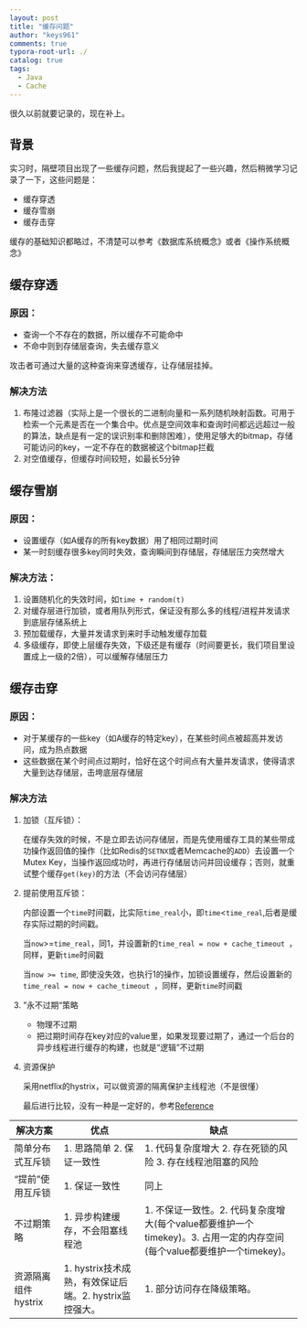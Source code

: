 ```yaml
---
layout: post
title: "缓存问题"
author: "keys961"
comments: true
typora-root-url: ./
catalog: true
tags:
  - Java
  - Cache
---
```


很久以前就要记录的，现在补上。

## 背景

实习时，隔壁项目出现了一些缓存问题，然后我提起了一些兴趣，然后稍微学习记录了一下，这些问题是：

- 缓存穿透
- 缓存雪崩
- 缓存击穿

缓存的基础知识都略过，不清楚可以参考《数据库系统概念》或者《操作系统概念》

## 缓存穿透

### 原因：

- 查询一个不存在的数据，所以缓存不可能命中
- 不命中则到存储层查询，失去缓存意义

攻击者可通过大量的这种查询来穿透缓存，让存储层挂掉。

### 解决方法

1. 布隆过滤器（实际上是一个很长的二进制向量和一系列随机映射函数。可用于检索一个元素是否在一个集合中。优点是空间效率和查询时间都远远超过一般的算法，缺点是有一定的误识别率和删除困难），使用足够大的bitmap，存储可能访问的key，一定不存在的数据被这个bitmap拦截
2. 对空值缓存，但缓存时间较短，如最长5分钟

## 缓存雪崩

### 原因：

- 设置缓存（如A缓存的所有key数据）用了相同过期时间
- 某一时刻缓存很多key同时失效，查询瞬间到存储层，存储层压力突然增大

### 解决方法：

1. 设置随机化的失效时间，如`time + random(t)`
2. 对缓存层进行加锁，或者用队列形式，保证没有那么多的线程/进程并发请求到底层存储系统上
3. 预加载缓存，大量并发请求到来时手动触发缓存加载
4. 多级缓存，即使上层缓存失效，下级还是有缓存（时间要更长，我们项目里设置成上一级的2倍），可以缓解存储层压力

## 缓存击穿

### 原因：

- 对于某缓存的一些key（如A缓存的特定key），在某些时间点被超高并发访问，成为热点数据
- 这些数据在某个时间点过期时，恰好在这个时间点有大量并发请求，使得请求大量到达存储层，击垮底层存储层

### 解决方法

1. 加锁（互斥锁）：

   在缓存失效的时候，不是立即去访问存储层，而是先使用缓存工具的某些带成功操作返回值的操作（比如Redis的`SETNX`或者Memcache的`ADD`）去设置一个Mutex Key，当操作返回成功时，再进行存储层访问并回设缓存；否则，就重试整个缓存`get(key)`的方法（不会访问存储层）

2. 提前使用互斥锁：

   内部设置一个`time`时间戳，比实际`time_real`小，即`time`<`time_real`,后者是缓存实际过期的时间戳。

   当`now`>=`time_real`，同1，并设置新的`time_real = now + cache_timeout `，同样，更新`time`时间戳

   当`now >= time`, 即使没失效，也执行1的操作，加锁设置缓存，然后设置新的`time_real = now + cache_timeout `，同样，更新`time`时间戳

3. ”永不过期“策略

   - 物理不过期
   - 把过期时间存在key对应的value里，如果发现要过期了，通过一个后台的异步线程进行缓存的构建，也就是“逻辑”不过期

4. 资源保护

   采用netflix的hystrix，可以做资源的隔离保护主线程池（不是很懂）


   最后进行比较，没有一种是一定好的，参考[Reference](http://carlosfu.iteye.com/blog/2269687?hmsr=toutiao.io&utm_medium=toutiao.io&utm_source=toutiao.io)

| 解决方案          | 优点                                    | 缺点                                       |
| ------------- | ------------------------------------- | ---------------------------------------- |
| 简单分布式互斥锁      | 1. 思路简单 2. 保证一致性                      | 1. 代码复杂度增大 2. 存在死锁的风险 3. 存在线程池阻塞的风险      |
| “提前”使用互斥锁     | 1. 保证一致性                              | 同上                                       |
| 不过期策略         | 1. 异步构建缓存，不会阻塞线程池                     | 1. 不保证一致性。2. 代码复杂度增大(每个value都要维护一个timekey)。3. 占用一定的内存空间(每个value都要维护一个timekey)。 |
| 资源隔离组件hystrix | 1. hystrix技术成熟，有效保证后端。2. hystrix监控强大。 | 1. 部分访问存在降级策略。                           |